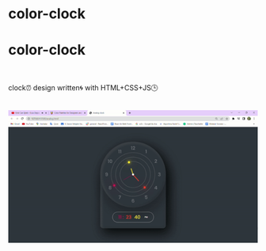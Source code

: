 # color-clock

<h1>color-clock</h1>
<br>
<p>clock​⏰​ design written​🌀​ with HTML+CSS+JS🕒​<p>
<br>
<img src="images/color clock.gif">
